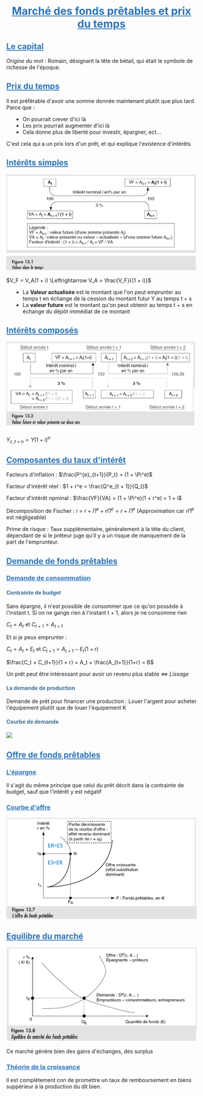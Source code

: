 <style>
/**
*{
color : black;
font-family : Arial;
}

body
{
background-color : white;
}
**/

/** Title style **/

h1
{
text-align : center;
}


h1, h2, h3
{
color : #2e74b5;
text-decoration : underline;
}

h4, h5, h6
{
color : #3f6d94;
text-decoration : bold;
}

/** Table formating **/

table{
margin-top : 1%;
margin-bottom: 1%;
border : 2px solid black;
}

.table_red{
border : 3px solid red;
}

.table_show{
width: 90%;
border: 2px solid black;
padding : 5%;
border-radius: 10px 10px 10px;
}

.table_show tr td
{
width: 40%;
height : auto;
}

/** Block effects **/

.center_block
{
display: block;
margin-left: auto;
margin-right: auto;
width: 60%;
}

.red_block
{
background-color : red;
}

.blue_block
{
background-color : blue;
}

.green_block
{
background-color : green;
}

.salmon_block
{
background-color : salmon;
}


/** line effect **/

.center_line
{
text-align: center;
}

.red_line
{
color : red;
}

.blue_line
{
color : blue;
}

.green_line
{
color : green;
}

.salmon_line
{
color : salmon;
}

.bold
{
font-weight : bold;
}

.underline
{
text-decoration : underline;
}

/** Global list effects **/

ul, li
{
margin-left : 2%;
}

/** ul list decoration **/

ul
{
list-style-type: disc;
}

ul li ul
{
list-style-type: circle;
}

ul li ul li ul
{
list-style-type: square;
}

ul li ul li ul li ul
{
list-style-type: lower-latin;
}

ul li ul li ul li ul li ul
{
list-style-type: decimal;
}

/** ol list decoration **/

ol
{
list-style-type: decimal;
}

ol li ol
{
list-style-type: upper-alpha;
}

ol li ol li ol
{
list-style-type: lower-alpha;
}

ol li ol li ol li ol
{
list-style-type: upper-roman;
}

ol li ol li ol li ol li ol
{
list-style-type: lower-roman;
}
</style>
# Marché des fonds prêtables et prix du temps

## Le capital

*Origine du mot* : Romain, désignant la tête de bétail, qui était le symbole de richesse de l'époque.

## Prix du temps

Il est préférable d'avoir une somme donnée maintenant plutôt que plus tard. Parce que :
- On pourrait crever d'ici là
- Les prix pourrait augmenter d'ici là
- Cela donne plus de liberté pour investir, épargner, ect...

C'est cela qui a un prix lors d'un prêt, et qui explique l'existence d'intérêts

## Intérêts simples

<img src="../attachment/eco22.png"/>

$V_F = V_A(1 + i) \Leftrightarrow V_A = \frac{V_F}{(1 + i)}$

- La **Valeur actualisée** est le montant que l'on peut emprunter au temps t en échange de la cession du montant futur Y au temps t + s
- La **valeur future** est le montant qu'on peut obtenir au temps t + s en échange du dépôt immédiat de ce montant

## Intérêts composés

<img src="../attachment/eco23.png"/>

$Y_{c, t+n} = Y(1 + i)^n$

## Composantes du taux d'intérêt

Facteurs d'inflation : $\frac{P^{e}_{t+1}}{P_t} = (1 + \Pi^e)$

Facteur d'intérêt réel : $1 + r^e = \frac{Q^e_{t + 1}}{Q_t}$

Facteur d'intérêt npminal : $\frac{VF}{VA} = (1 + \Pi^e)(1 + r^e) = 1 + i$

Décomposition de Fischer : $i = r + \Pi^e + r\Pi^e  = r + \Pi^e$ (Approximation car $r\Pi^e$ est négligeable)

Prime de risque : Taux supplémentaire, généralement à la tête du client, dépendant de si le prêteur juge qu'il y a un risque de manquement de la part de l'emprunteur.

## Demande de fonds prêtables

### Demande de consommation

#### Contrainte de budget

Sans épargne, il n'est possible de consommer que ce qu'on possède à l'instant t. Si on ne gange rien à l'instant t + 1, alors je ne consomme rien

$C_t = A_t$ et $C_{t + 1} = A_{t+1}$

Et si je peux emprunter :

$C_t = A_t + E_t$ et $C_{t+1} = A_{t+1} - E_t(1 + r)$

$\frac{C_t + C_{t+1}}{1 + r} = A_t + \frac{A_{t+1}}{1+r} = B$

Un prêt peut être intéressant pour avoir un revenu plus stable $\Leftrightarrow$ *Lissage*

#### La demande de production

Demande de prêt pour financer une production : Louer l'argent pour acheter l'équipement plutôt que de louer l'équipement K

#### Courbe de demande

<img src="../attachment/eco24.png.png"/>

## Offre de fonds prêtables

### L'épargne

Il s'agit du même principe que celui du prêt décrit dans la contrainte de budget, sauf que l'intérêt y est négatif

### Courbe d'offre

<img src="../attachment/eco25.png"/>

## Equilibre du marché

<img src="../attachment/eco26.png"/>

Ce marché génère bien des gains d'échanges, des surplus

### Théorie de la croissance

Il est complètement con de promettre un taux de remboursement en biens suppérieur à la production du dit bien.
